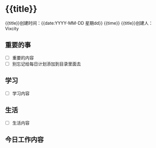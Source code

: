 # {{title}}

{{title}}创建时间：{{date:YYYY-MM-DD 星期dd}}  {{time}}
{{title}}创建人：Vixcity

## 重要的事
- [ ] 重要的内容
- [ ] 别忘记给每日计划添加到目录里面去

## 学习
- [ ] 学习内容

## 生活
- [ ] 生活内容

## 今日工作内容
